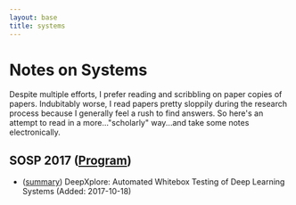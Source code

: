 ```yaml
---
layout: base
title: systems
---
```


# Notes on Systems

Despite multiple efforts, I prefer reading and scribbling on paper copies of papers. Indubitably worse, I read papers pretty sloppily during the research process because I generally feel a rush to find answers. So here's an attempt to read in a more..."scholarly" way...and take some notes electronically.

## SOSP 2017 ([Program](https://www.sigops.org/sosp/sosp17/program.html))
- ([summary](2017-sosp/deepxplore.html)) DeepXplore: Automated Whitebox Testing
of Deep Learning Systems (Added: 2017-10-18)
